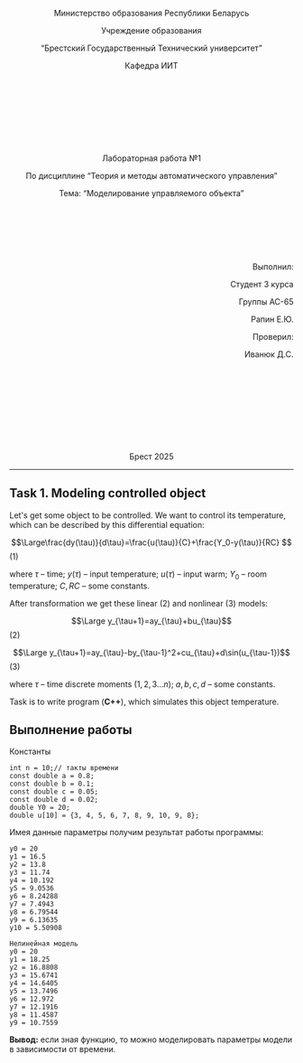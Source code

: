 
<p align="center"> Министерство образования Республики Беларусь</p>
<p align="center">Учреждение образования</p>
<p align="center">“Брестский Государственный Технический университет”</p>
<p align="center">Кафедра ИИТ</p>
<br><br><br><br><br><br><br>
<p align="center">Лабораторная работа №1</p>
<p align="center">По дисциплине “Теория и методы автоматического управления”</p>
<p align="center">Тема: “Моделирование управляемого объекта”</p>
<br><br><br><br><br>
<p align="right">Выполнил:</p>
<p align="right">Студент 3 курса</p>
<p align="right">Группы АС-65</p>
<p align="right">Рапин Е.Ю.</p>
<p align="right">Проверил:</p>
<p align="right">Иванюк Д.С.</p>
<br><br><br><br><br><br><br><br>
<p align="center">Брест 2025</p>

---
## Task 1. Modeling controlled object
Let's get some object to be controlled. We want to control its temperature, which can be described by this differential equation:

$$\Large\frac{dy(\tau)}{d\tau}=\frac{u(\tau)}{C}+\frac{Y_0-y(\tau)}{RC} $$ (1)

where $\tau$ – time; $y(\tau)$ – input temperature; $u(\tau)$ – input warm; $Y_0$ – room temperature; $C,RC$ – some constants.

After transformation we get these linear (2) and nonlinear (3) models:

$$\Large y_{\tau+1}=ay_{\tau}+bu_{\tau}$$ (2)

$$\Large y_{\tau+1}=ay_{\tau}-by_{\tau-1}^2+cu_{\tau}+d\sin(u_{\tau-1})$$ (3)

where $\tau$ – time discrete moments ($1,2,3{\dots}n$); $a,b,c,d$ – some constants.

Task is to write program (**С++**), which simulates this object temperature.

## Выполнение работы
Константы  
```
int n = 10;// такты времени
const double a = 0.8;
const double b = 0.1;
const double c = 0.05;
const double d = 0.02;
double Y0 = 20;
double u[10] = {3, 4, 5, 6, 7, 8, 9, 10, 9, 8};
```
Имея данные параметры получим результат работы программы:
```Линейная модель
y0 = 20
y1 = 16.5
y2 = 13.8
y3 = 11.74
y4 = 10.192
y5 = 9.0536
y6 = 8.24288
y7 = 7.4943
y8 = 6.79544
y9 = 6.13635
y10 = 5.50908

Нелинейная модель
y0 = 20
y1 = 18.25
y2 = 16.8808
y3 = 15.6741
y4 = 14.6405
y5 = 13.7496
y6 = 12.972
y7 = 12.1916
y8 = 11.4587
y9 = 10.7559
```
**Вывод:** если зная функцию, то можно моделировать параметры модели в зависимости от времени.

